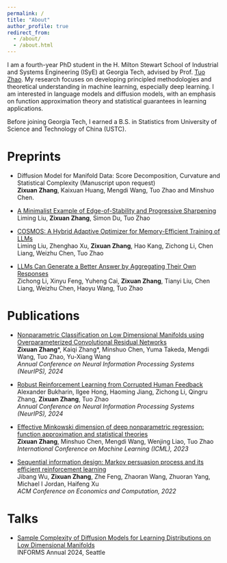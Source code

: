 ```yaml
---
permalink: /
title: "About"
author_profile: true
redirect_from: 
  - /about/
  - /about.html
---
```


I am a fourth-year PhD student in the H. Milton Stewart School of Industrial and Systems Engineering (ISyE) at Georgia Tech, advised by Prof. [Tuo Zhao](https://www2.isye.gatech.edu/~tzhao80/). My research focuses on developing principled methodologies and theoretical understanding in machine learning, especially deep learning.  I am interested in language models and diffusion models, with an emphasis on function approximation theory and statistical guarantees in learning applications.

Before joining Georgia Tech, I earned a B.S. in Statistics from University of Science and Technology of China (USTC).

Preprints
====

* Diffusion Model for Manifold Data: Score Decomposition, Curvature and Statistical Complexity (Manuscript upon request)      
  **Zixuan Zhang**, Kaixuan Huang, Mengdi Wang, Tuo Zhao and Minshuo Chen.

* [A Minimalist Example of Edge-of-Stability and Progressive Sharpening](https://arxiv.org/abs/2503.02809)   
  Liming Liu, **Zixuan Zhang**, Simon Du, Tuo Zhao

* [COSMOS: A Hybrid Adaptive Optimizer for Memory-Efficient Training of LLMs](https://arxiv.org/abs/2502.17410)   
  Liming Liu, Zhenghao Xu, **Zixuan Zhang**, Hao Kang, Zichong Li, Chen Liang, Weizhu Chen, Tuo Zhao

* [LLMs Can Generate a Better Answer by Aggregating Their Own Responses](https://arxiv.org/abs/2503.04104)     
  Zichong Li, Xinyu Feng, Yuheng Cai, **Zixuan Zhang**, Tianyi Liu, Chen Liang, Weizhu Chen, Haoyu Wang, Tuo Zhao  

Publications
====

* [Nonparametric Classification on Low Dimensional Manifolds using Overparameterized Convolutional Residual Networks](https://arxiv.org/abs/2307.01649)   
  **Zixuan Zhang**\*, Kaiqi Zhang\*, Minshuo Chen, Yuma Takeda, Mengdi Wang, Tuo Zhao, Yu-Xiang Wang   
  *Annual Conference on Neural Information Processing Systems (NeurIPS), 2024*

* [Robust Reinforcement Learning from Corrupted Human Feedback](https://arxiv.org/abs/2406.15568)   
  Alexander Bukharin, Ilgee Hong, Haoming Jiang, Zichong Li, Qingru Zhang, **Zixuan Zhang**, Tuo Zhao  
  *Annual Conference on Neural Information Processing Systems (NeurIPS), 2024*

* [Effective Minkowski dimension of deep nonparametric regression: function approximation and statistical theories](https://proceedings.mlr.press/v202/zhang23f.html)   
  **Zixuan Zhang**, Minshuo Chen, Mengdi Wang, Wenjing Liao, Tuo Zhao    
  *International Conference on Machine Learning (ICML), 2023*


* [Sequential information design: Markov persuasion process and its efficient reinforcement learning](https://arxiv.org/abs/2202.10678)   
  Jibang Wu, **Zixuan Zhang**, Zhe Feng, Zhaoran Wang, Zhuoran Yang, Michael I Jordan, Haifeng Xu   
  *ACM Conference on Economics and Computation, 2022*



Talks
====

* [Sample Complexity of Diffusion Models for Learning Distributions on Low Dimensional Manifolds](/files/Informs24.pdf)   
  INFORMS Annual 2024, Seattle

  
